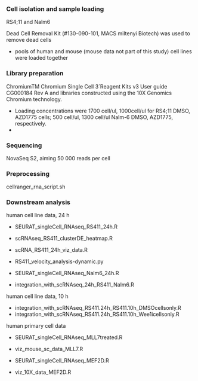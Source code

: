 ### Cell isolation and sample loading
RS4;11 and Nalm6

Dead Cell Removal Kit (#130-090-101, MACS miltenyi Biotech) was used to remove dead cells
- pools of human and mouse (mouse data not part of this study) cell lines were loaded together

### Library preparation 
ChromiumTM Chromium Single Cell 3´Reagent Kits v3 User guide CG000184 Rev A and libraries constructed using the 10X Genomics Chromium technology.
- Loading concentrations were 1700 cell/ul, 1000cell/ul for RS4;11 DMSO, AZD1775 cells; 500 cell/ul, 1300 cell/ul Nalm-6 DMSO, AZD1775, respectively.
- 
### Sequencing 
NovaSeq S2, aiming 50 000 reads per cell

### Preprocessing
cellranger_rna_script.sh

### Downstream analysis

human cell line data, 24 h
- SEURAT_singleCell_RNAseq_RS411_24h.R
- scRNAseq_RS411_clusterDE_heatmap.R
- scRNA_RS411_24h_viz_data.R
- RS411_velocity_analysis-dynamic.py

- SEURAT_singleCell_RNAseq_Nalm6_24h.R
- integration_with_scRNAseq_24h_RS411_Nalm6.R

human cell line data, 10 h
- integration_with_scRNAseq_RS411.24h_RS411.10h_DMSOcellsonly.R
- integration_with_scRNAseq_RS411.24h_RS411.10h_Wee1icellsonly.R

human primary cell data
- SEURAT_singleCell_RNAseq_MLL7treated.R
- viz_mouse_sc_data_MLL7.R

- SEURAT_singleCell_RNAseq_MEF2D.R
- viz_10X_data_MEF2D.R

